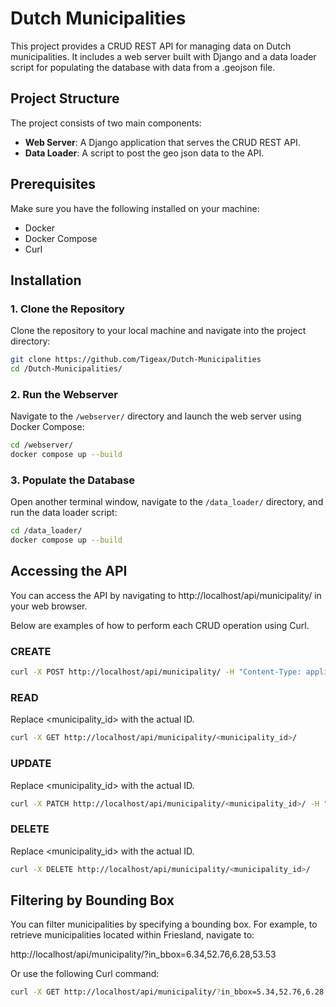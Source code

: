 # Dutch Municipalities

This project provides a CRUD REST API for managing data on Dutch municipalities. It includes a web server built with Django and a data loader script for populating the database with data from a .geojson file.

## Project Structure

The project consists of two main components:

- **Web Server**: A Django application that serves the CRUD REST API.
- **Data Loader**: A script to post the geo json data to the API.

## Prerequisites

Make sure you have the following installed on your machine:

- Docker
- Docker Compose
- Curl

## Installation

### 1. Clone the Repository

Clone the repository to your local machine and navigate into the project directory:

```bash
git clone https://github.com/Tigeax/Dutch-Municipalities
cd /Dutch-Municipalities/
```

### 2. Run the Webserver

Navigate to the `/webserver/` directory and launch the web server using Docker Compose:

```bash
cd /webserver/
docker compose up --build
```

### 3. Populate the Database

Open another terminal window, navigate to the `/data_loader/` directory, and run the data loader script:

```bash
cd /data_loader/
docker compose up --build
```

## Accessing the API

You can access the API by navigating to http://localhost/api/municipality/ in your web browser.

Below are examples of how to perform each CRUD operation using Curl.

### CREATE

```bash
curl -X POST http://localhost/api/municipality/ -H "Content-Type: application/json" -d "{\"name\": \"New Municipality\", \"geometry\": \"MULTIPOLYGON (((30 10, 40 40, 20 40, 10 20, 30 10)))\"}"
```

### READ

Replace <municipality_id> with the actual ID.

```bash
curl -X GET http://localhost/api/municipality/<municipality_id>/
```

### UPDATE

Replace <municipality_id> with the actual ID.

```bash
curl -X PATCH http://localhost/api/municipality/<municipality_id>/ -H "Content-Type: application/json" -d "{\"name\": \"Renamed Municipality\"}"
```

### DELETE

Replace <municipality_id> with the actual ID.

```bash
curl -X DELETE http://localhost/api/municipality/<municipality_id>/
```

## Filtering by Bounding Box

You can filter municipalities by specifying a bounding box. For example, to retrieve municipalities located within Friesland, navigate to:

http://localhost/api/municipality/?in_bbox=6.34,52.76,6.28,53.53

Or use the following Curl command:

```bash
curl -X GET http://localhost/api/municipality/?in_bbox=5.34,52.76,6.28,53.53
```
